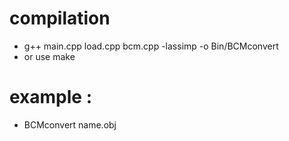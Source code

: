 
# compilation
- g++ main.cpp load.cpp bcm.cpp -lassimp  -o Bin/BCMconvert
- or use make

# example :
- BCMconvert name.obj



